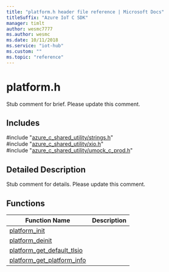 ```yaml
---                             
title: "platform.h header file reference | Microsoft Docs" 
titleSuffix: "Azure IoT C SDK"            
manager: timlt                 
author: wesmc7777              
ms.author: wesmc               
ms.date: 10/11/2018                    
ms.service: "iot-hub"             
ms.custom: ""                
ms.topic: "reference"        
---                            
```


# platform.h 

Stub comment for brief. Please update this comment.

## Includes

\#include "[azure_c_shared_utility/strings.h](strings-h.md)"  
\#include "[azure_c_shared_utility/xio.h](xio-h.md)"  
\#include "[azure_c_shared_utility/umock_c_prod.h](umock-c-prod-h.md)"  

## Detailed Description

Stub comment for details. Please update this comment.

## Functions

Function Name                  | Description                                
--------------------------------|---------------------------------------------
[platform_init](./platform-h/platform-init.md)            | 
[platform_deinit](./platform-h/platform-deinit.md)            | 
[platform_get_default_tlsio](./platform-h/platform-get-default-tlsio.md)            | 
[platform_get_platform_info](./platform-h/platform-get-platform-info.md)            | 

